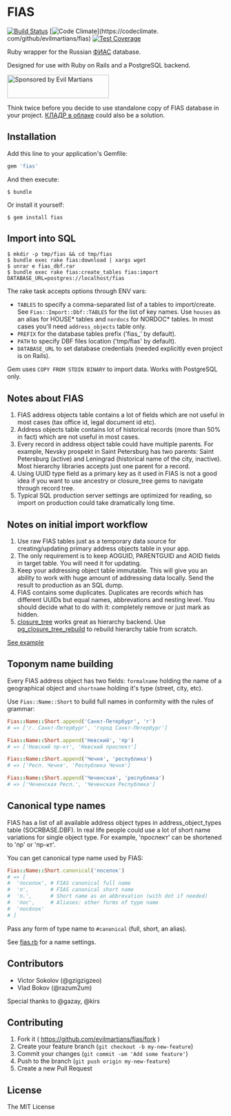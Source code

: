 # FIAS

[![Build Status](https://travis-ci.org/evilmartians/fias.svg)](http://travis-ci.org/evilmartians/fias)
[![Code Climate](https://codeclimate.com/github/evilmartians/fias/badges/gpa.svg)](https://codeclimate.
com/github/evilmartians/fias)
[![Test Coverage](https://codeclimate.com/github/evilmartians/fias/badges/coverage.svg)](https://codeclimate.com/github/evilmartians/fias)

Ruby wrapper for the Russian [ФИАС](http://fias.nalog.ru) database.

Designed for use with Ruby on Rails and a PostgreSQL backend.

<a href="https://evilmartians.com/?utm_source=fias-gem">
<img src="https://evilmartians.com/badges/sponsored-by-evil-martians.svg" alt="Sponsored by Evil Martians" width="236" height="54">
</a>

Think twice before you decide to use standalone copy of FIAS database in your project. [КЛАДР в облаке](https://kladr-api.ru/) could also be a solution.

## Installation

Add this line to your application's Gemfile:

```ruby
gem 'fias'
```

And then execute:

    $ bundle

Or install it yourself:

    $ gem install fias

## Import into SQL

    $ mkdir -p tmp/fias && cd tmp/fias
    $ bundle exec rake fias:download | xargs wget
    $ unrar e fias_dbf.rar
    $ bundle exec rake fias:create_tables fias:import DATABASE_URL=postgres://localhost/fias

The rake task accepts options through ENV vars:

* `TABLES` to specify a comma-separated list of a tables to import/create. See `Fias::Import::Dbf::TABLES` for the list of key names. Use `houses` as an alias for HOUSE* tables and `nordocs` for NORDOC* tables. In most cases you'll need `address_objects` table only.
* `PREFIX` for the database tables prefix ('fias_' by default).
* `PATH` to specify DBF files location ('tmp/fias' by default).
* `DATABASE_URL` to set database credentials (needed explicitly even project is on Rails).

Gem uses `COPY FROM STDIN BINARY` to import data. Works with PostgreSQL only.

## Notes about FIAS

1. FIAS address objects table contains a lot of fields which are not useful in most cases (tax office id, legal document id etc).
2. Address objects table contains lot of historical records (more than 50% in fact) which are not useful in most cases.
3. Every record in address object table could have multiple parents. For example, Nevsky prospekt in Saint Petersburg has two parents: Saint Petersburg (active) and Leningrad (historical name of the city, inactive). Most hierarchy libraries accepts just one parent for a record.
4. Using UUID type field as a primary key as it used in FIAS is not a good idea if you want to use ancestry or closure_tree gems to navigate through record tree.
5. Typical SQL production server settings are optimized for reading, so import on production could take dramatically long time.

## Notes on initial import workflow

1. Use raw FIAS tables just as a temporary data source for creating/updating primary address objects table in your app.
2. The only requirement is to keep AOGUID, PARENTGUID and AOID fields in target table. You will need it for updating.
3. Keep your addressing object table immutable. This will give you an ability to work with huge amount of addressing data locally. Send the result to production as an SQL dump.
4. FIAS contains some duplicates. Duplicates are records which has different UUIDs but equal names, abbrevations and nesting level. You should decide what to do with it: completely remove or just mark as hidden.
5. [closure_tree](https://github.com/mceachen/closure_tree) works great as hierarchy backend. Use [pg_closure_tree_rebuild](https://github.com/gzigzigzeo/pg_closure_tree_rebuild) to rebuild hierarchy table from scratch.

[See example](examples/create.rb)

## Toponym name building

Every FIAS address object has two fields: `formalname` holding the name of a geographical object and `shortname` holding it's type (street, city, etc).

Use `Fias::Name::Short` to build full names in conformity with the rules of grammar:

```ruby
Fias::Name::Short.append('Санкт-Петербург', 'г')
# => ['г. Санкт-Петербург', 'город Санкт-Петербург']

Fias::Name::Short.append('Невский', 'пр')
# => ['Невский пр-кт', 'Невский проспект']

Fias::Name::Short.append('Чечня', 'республика')
# => ['Респ. Чечня', 'Республика Чечня']

Fias::Name::Short.append('Чеченская', 'республика')
# => ['Чеченская Респ.', 'Чеченская Республика']
```

## Canonical type names

FIAS has a list of all available address object types in address_object_types table (SOCRBASE.DBF). In real life people could use a lot of short name variations for single object type. For example, 'проспект' can be shortened to 'пр' or 'пр-кт'.

You can get canonical type name used by FIAS:

```ruby
Fias::Name::Short.canonical('поселок')
# => [
#  'поселок', # FIAS canonical full name
#  'п',       # FIAS canonical short name
#  'п.',      # Short name as an abbrevation (with dot if needed)
#  'пос',     # Aliases: other forms of type name
#  'посёлок'
# ]
```

Pass any form of type name to `#canonical` (full, short, an alias).

See [fias.rb](lib/fias.rb) for a name settings.

## Contributors

* Victor Sokolov (@gzigzigzeo)
* Vlad Bokov (@razum2um)

Special thanks to @gazay, @kirs

## Contributing

1. Fork it ( https://github.com/evilmartians/fias/fork )
2. Create your feature branch (`git checkout -b my-new-feature`)
3. Commit your changes (`git commit -am 'Add some feature'`)
4. Push to the branch (`git push origin my-new-feature`)
5. Create a new Pull Request


## License

The MIT License
